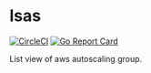 # lsas
[![CircleCI](https://circleci.com/gh/budougumi0617/lsas/tree/master.svg?style=svg)](https://circleci.com/gh/budougumi0617/lsas/tree/master)
[![Go Report Card](https://goreportcard.com/badge/github.com/budougumi0617/lsas)](https://goreportcard.com/report/github.com/budougumi0617/lsas)

 List view of aws autoscaling group.
